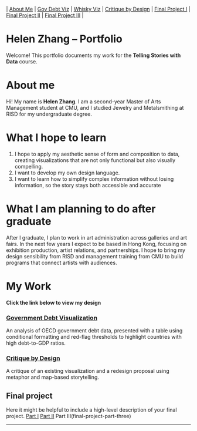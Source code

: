 | [About Me](README.md) 
| [Gov Debt Viz](dataviz-examples.md) 
| [Whisky Viz](dataviz-examples-Whisky.md) 
| [Critique by Design](critique-by-design.md) 
| [Final Project I](final-project-part-one.md) 
| [Final Project II](final-project-part-two.md) 
| [Final Project III](final-project-part-three.md) |

# Helen Zhang – Portfolio

Welcome! This portfolio documents my work for the **Telling Stories with Data** course.  

# About me
Hi! My name is **Helen Zhang**. I am a second-year Master of Arts Management student at CMU, and I studied Jewelry and Metalsmithing at RISD for my undergraduate degree.

# What I hope to learn
1. I hope to apply my aesthetic sense of form and composition to data, creating visualizations that are not only functional but also visually compelling.
2. I want to develop my own design language.
3. I want to learn how to simplify complex information without losing information, so the story stays both accessible and accurate

# What I am planning to do after graduate
After I graduate, I plan to work in art administration across galleries and art fairs. In the next few years I expect to be based in Hong Kong, focusing on exhibition production, artist relations, and partnerships. I hope to bring my design sensibility from RISD and management training from CMU to build programs that connect artists with audiences.

# My Work

**Click the link below to view my design**

 ### [Government Debt Visualization](dataviz-examples.md)  
  An analysis of OECD government debt data, presented with a table using conditional formatting and red-flag thresholds to highlight countries with high debt-to-GDP ratios.  

 ### [Critique by Design](critique-by-design.md)  
  A critique of an existing visualization and a redesign proposal using metaphor and map-based storytelling.  

## Final project
Here it might be helpful to include a high-level description of your final project. 
[Part I](final-project-part-one)
[Part II](final-project-part-two)
Part III(final-project-part-three)

---



